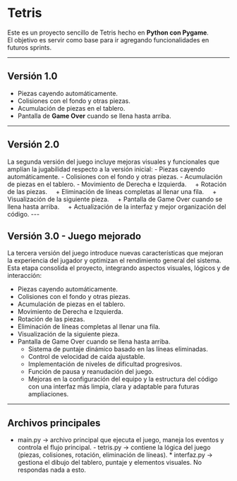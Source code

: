 # Tetris

Este es un proyecto sencillo de Tetris hecho en **Python con Pygame**.  
El objetivo es servir como base para ir agregando funcionalidades en futuros sprints.

---

## Versión 1.0
- Piezas cayendo automáticamente.
- Colisiones con el fondo y otras piezas.
- Acumulación de piezas en el tablero.
- Pantalla de **Game Over** cuando se llena hasta arriba.

---
## Versión 2.0 
La segunda versión del juego incluye mejoras visuales y funcionales que amplían la jugabilidad respecto a la versión inicial: - Piezas cayendo automáticamente. - Colisiones con el fondo y otras piezas. - Acumulación de piezas en el tablero. - Movimiento de Derecha e Izquierda.     + Rotación de las piezas.     + Eliminación de líneas completas al llenar una fila.     + Visualización de la siguiente pieza.     + Pantalla de Game Over cuando se llena hasta arriba.     + Actualización de la interfaz y mejor organización del código. --- 
## Versión 3.0 - Juego mejorado
La tercera versión del juego introduce nuevas características que mejoran la experiencia del jugador y optimizan el rendimiento general del sistema. Esta etapa consolida el proyecto, integrando aspectos visuales, lógicos y de interacción:
- Piezas cayendo automáticamente.
- Colisiones con el fondo y otras piezas.
- Acumulación de piezas en el tablero.
- Movimiento de Derecha e Izquierda.
- Rotación de las piezas.
- Eliminación de líneas completas al llenar una fila.
- Visualización de la siguiente pieza.
- Pantalla de Game Over cuando se llena hasta arriba.
    + Sistema de puntaje dinámico basado en las líneas eliminadas.
    + Control de velocidad de caída ajustable.
    + Implementación de niveles de dificultad progresivos.
    + Función de pausa y reanudación del juego.
    + Mejoras en la configuración del equipo y la estructura del código con una interfaz más limpia, clara y adaptable para futuras ampliaciones.

---

## Archivos principales 
* main.py → archivo principal que ejecuta el juego, maneja los eventos y controla el flujo principal. - tetris.py → contiene la lógica del juego (piezas, colisiones, rotación, eliminación de líneas). * interfaz.py → gestiona el dibujo del tablero, puntaje y elementos visuales. No respondas nada a esto.
